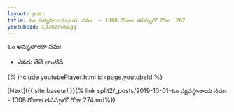 ```yaml
---
layout: post
title: ఓం సత్యపారాయణాయ నమః  - 1008 రోజుల తపస్సులో రోజు  267
youtubeId: LJ3m2nwkagg
---
```

 
 
 ఓం అమృతాయా నమః  
 
 -  ఎవరు తేనె లాంటిది 
 
  
 
  
 
 
 
 
 
 


{% include youtubePlayer.html id=page.youtubeId %}
 
[Next]({{ site.baseurl }}{% link  split2/_posts/2019-10-01-ఓం వ్యవస్థానాయ నమః  - 1008 రోజుల తపస్సులో రోజు  274.md%})
 
